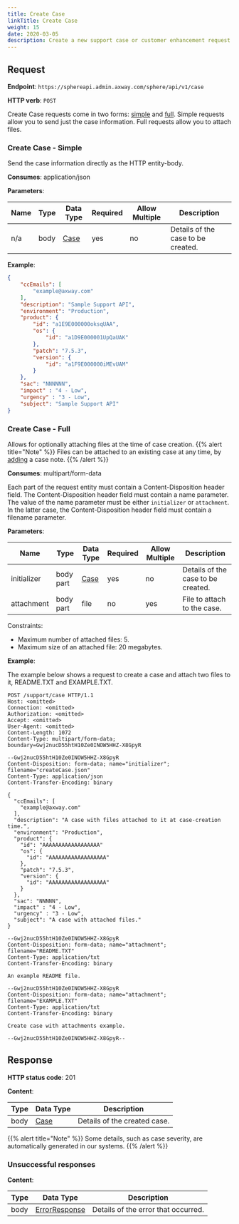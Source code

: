 ```yaml
---
title: Create Case
linkTitle: Create Case
weight: 15
date: 2020-03-05
description: Create a new support case or customer enhancement request.
---
```


## Request

**Endpoint**: `https://sphereapi.admin.axway.com/sphere/api/v1/case`

**HTTP verb**: `POST`

Create Case requests come in two forms: [simple](#create-case-simple) and [full](#create-case-full).
Simple requests allow you to send just the case information. Full requests allow you to attach files.

### Create Case - Simple

Send the case information directly as the HTTP entity-body.

**Consumes**: application/json

**Parameters**:

| Name | Type | Data Type                                  | Required | Allow Multiple | Description |
|------|------|--------------------------------------------|----------|----------------|-------------|
| n/a  | body | [Case](/docs/shared_services/supportapi/formats/create_case_req/#case) |      yes |             no | Details of the case to be created. |

**Example**:

```json
{
    "ccEmails": [
        "example@axway.com"
    ],
    "description": "Sample Support API",
    "environment": "Production",
    "product": {
        "id": "a1E9E000000oksqUAA",
        "os": {
            "id": "a1D9E000001UpQaUAK"
        },
        "patch": "7.5.3",
        "version": {
            "id": "a1F9E000000iMEvUAM"
        }
    },
    "sac": "NNNNNN",
    "impact" : "4 - Low",
    "urgency" : "3 - Low",
    "subject": "Sample Support API"
}
```

### Create Case - Full

Allows for optionally attaching files at the time of case creation.
{{% alert title="Note" %}}
Files can be attached to an existing case at any time, by [adding](/docs/shared_services/supportapi/methods/add_note/#add-note-full) a case note.
{{% /alert %}}

**Consumes**: multipart/form-data

Each part of the request entity must contain a Content-Disposition header field. The Content-Disposition header field must contain a name parameter. The value of the name parameter must be either `initializer` or `attachment`. In the latter case, the Content-Disposition header field must contain a filename parameter.

**Parameters**:

| Name        | Type      | Data Type                                  | Required | Allow Multiple | Description |
|-------------|-----------|--------------------------------------------|----------|----------------|-------------|
| initializer | body part | [Case](/docs/shared_services/supportapi/formats/create_case_req/#case) |      yes |             no | Details of the case to be created. |
| attachment  | body part | file                                       |       no |            yes | File to attach to the case. |

Constraints:

* Maximum number of attached files: 5.
* Maximum size of an attached file: 20 megabytes.

**Example**:

The example below shows a request to create a case and attach two files to it, README.TXT and EXAMPLE.TXT.

```
POST /support/case HTTP/1.1
Host: <omitted>
Connection: <omitted>
Authorization: <omitted>
Accept: <omitted>
User-Agent: <omitted>
Content-Length: 1072
Content-Type: multipart/form-data; boundary=Gwj2nucD55htH10Ze0INOW5HHZ-X8GpyR

--Gwj2nucD55htH10Ze0INOW5HHZ-X8GpyR
Content-Disposition: form-data; name="initializer"; filename="createCase.json"
Content-Type: application/json
Content-Transfer-Encoding: binary

{
  "ccEmails": [
    "example@axway.com"
  ],
  "description": "A case with files attached to it at case-creation time.",
  "environment": "Production",
  "product": {
    "id": "AAAAAAAAAAAAAAAAAA"
    "os": {
      "id": "AAAAAAAAAAAAAAAAAA"
    },
    "patch": "7.5.3",
    "version": {
      "id": "AAAAAAAAAAAAAAAAAA"
    }
  },
  "sac": "NNNNN",
  "impact" : "4 - Low",
  "urgency" : "3 - Low",
  "subject": "A case with attached files."
}

--Gwj2nucD55htH10Ze0INOW5HHZ-X8GpyR
Content-Disposition: form-data; name="attachment"; filename="README.TXT"
Content-Type: application/txt
Content-Transfer-Encoding: binary

An example README file.

--Gwj2nucD55htH10Ze0INOW5HHZ-X8GpyR
Content-Disposition: form-data; name="attachment"; filename="EXAMPLE.TXT"
Content-Type: application/txt
Content-Transfer-Encoding: binary

Create case with attachments example.

--Gwj2nucD55htH10Ze0INOW5HHZ-X8GpyR--
```

## Response

**HTTP status code**: 201

**Content**:

| Type | Data Type                                  | Description |
|------|--------------------------------------------|-------------|
| body | [Case](/docs/shared_services/supportapi/formats/create_case_res/#case) | Details of the created case. |

{{% alert title="Note" %}}
Some details, such as case severity, are automatically generated in our systems.
{{% /alert %}}

### Unsuccessful responses

**Content**:

| Type | Data Type                                     | Description |
|------|-----------------------------------------------|-------------|
| body | [ErrorResponse](/docs/shared_services/supportapi/formats/error_response) | Details of the error that occurred. |
